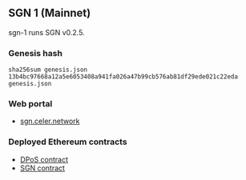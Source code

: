## SGN 1 (Mainnet)

sgn-1 runs SGN v0.2.5.

### Genesis hash

```shellscript
sha256sum genesis.json
13b4bc97668a12a5e6053408a941fa026a47b99cb576ab81df29ede021c22eda  genesis.json
```

### Web portal

- [sgn.celer.network](https://sgn.celer.network/)

### Deployed Ethereum contracts

- [DPoS contract](https://etherscan.io/address/0x5216db4d4cb22d1ba38866867c38d8e862974e82)
- [SGN contract](https://etherscan.io/address/0xfe413cf641478c0ac9fe4b6dd93776e0342621d6)
